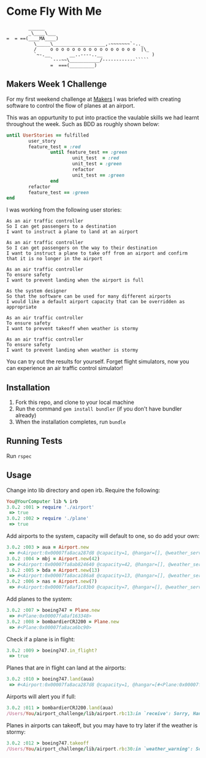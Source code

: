 # Come Fly With Me

```
        ______
        _\____\___
=  = ==(____MA____)
          \_____\___________________,-~~~~~~~`-.._
          /     o o o o o o o o o o o o o o o o  |\_
          `~-.__       __..----..__                  )
                `---~~\___________/------------`````
                =  ===(_________)

```

## Makers Week 1 Challenge
For my first weekend challenge at [Makers](https://www.makers.tech/) I was briefed with creating software to control the flow of planes at an airport. 

This was an oppurtunity to put into practice the vaulable skills we had learnt throughout the week. Such as BDD as roughly shown below:

```ruby
until UserStories == fulfilled
        user_story
        feature_test = :red
                until feature_test == :green
                        unit_test  = :red
                        unit_test = :green
                        refactor
                        unit_test == :green
                end
        refactor
        feature_test == :green 
end
```

I was working from the following user stories:

```
As an air traffic controller 
So I can get passengers to a destination 
I want to instruct a plane to land at an airport
```
```
As an air traffic controller 
So I can get passengers on the way to their destination 
I want to instruct a plane to take off from an airport and confirm that it is no longer in the airport
```
```
As an air traffic controller 
To ensure safety 
I want to prevent landing when the airport is full 
```
```
As the system designer
So that the software can be used for many different airports
I would like a default airport capacity that can be overridden as appropriate
```
```
As an air traffic controller 
To ensure safety 
I want to prevent takeoff when weather is stormy 
```
```
As an air traffic controller 
To ensure safety 
I want to prevent landing when weather is stormy  
```
You can try out the results for yourself. Forget flight simulators, now you can experience an air traffic control simulator!


## Installation

1. Fork this repo, and clone to your local machine
2. Run the command ```gem install bundler``` (if you don't have bundler already)
3. When the installation completes, run ```bundle```


## Running Tests

Run ```rspec```


## Usage

Change into lib directory and open irb. 
Require the following:
```ruby
You@YourComputer lib % irb
3.0.2 :001 > require './airport'
 => true 
3.0.2 :002 > require './plane'
 => true 
```
Add airports to the system, capacity will default to one, so do add your own:
```ruby
3.0.2 :003 > aua = Airport.new
 => #<Airport:0x00007fa8aca287d8 @capacity=1, @hangar=[], @weather_service=WeatherService> 
3.0.2 :004 > mbj = Airport.new(42)
 => #<Airport:0x00007fa8ab824640 @capacity=42, @hangar=[], @weather_service=WeatherService> 
3.0.2 :005 > bda = Airport.new(13)
 => #<Airport:0x00007fa8aca186a8 @capacity=13, @hangar=[], @weather_service=WeatherService> 
3.0.2 :006 > nas = Airport.new(7)
 => #<Airport:0x00007fa8af1c83b0 @capacity=7, @hangar=[], @weather_service=WeatherService> 
```
Add planes to the system:
```ruby
3.0.2 :007 > boeing747 = Plane.new
 => #<Plane:0x00007fa8af163348> 
3.0.2 :008 > bombardierCRJ200 = Plane.new
 => #<Plane:0x00007fa8aca6bc90> 
```
Check if a plane is in flight:
```ruby
3.0.2 :009 > boeing747.in_flight?
 => true
```
Planes that are in flight can land at the airports:
```ruby
3.0.2 :010 > boeing747.land(aua)
 => #<Airport:0x00007fa8aca287d8 @capacity=1, @hangar=[#<Plane:0x00007fa8af163348 @airport=#<Airport:0x00007fa8aca287d8 ...>>], @weather_service=WeatherService> 
```
Airports will alert you if full:
```ruby
3.0.2 :011 > bombardierCRJ200.land(aua)
/Users/You/airport_challenge/lib/airport.rb:13:in `receive': Sorry, Hangar Full (RuntimeError)
```
Planes in airports can takeoff, but you may have to try later if the weather is stormy:
```ruby
3.0.2 :012 > boeing747.takeoff
/Users/You/airport_challenge/lib/airport.rb:30:in `weather_warning': Sorry, Runways Closed, Storms Approaching (RuntimeError)
```